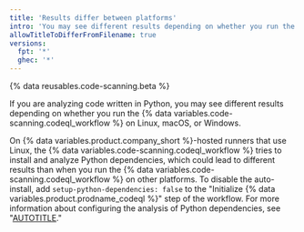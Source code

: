 ```yaml
---
title: 'Results differ between platforms'
intro: 'You may see different results depending on whether you run the {% data variables.code-scanning.codeql_workflow %} on Linux, macOS, or Windows.'
allowTitleToDifferFromFilename: true
versions:
  fpt: '*'
  ghec: '*'
---
```


{% data reusables.code-scanning.beta %}

If you are analyzing code written in Python, you may see different results depending on whether you run the {% data variables.code-scanning.codeql_workflow %} on Linux, macOS, or Windows.

On {% data variables.product.company_short %}-hosted runners that use Linux, the {% data variables.code-scanning.codeql_workflow %} tries to install and analyze Python dependencies, which could lead to different results than when you run the {% data variables.code-scanning.codeql_workflow %} on other platforms. To disable the auto-install, add `setup-python-dependencies: false` to the "Initialize {% data variables.product.prodname_codeql %}" step of the workflow. For more information about configuring the analysis of Python dependencies, see "[AUTOTITLE](/code-security/code-scanning/automatically-scanning-your-code-for-vulnerabilities-and-errors/customizing-code-scanning#analyzing-python-dependencies)."
